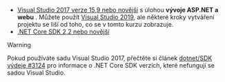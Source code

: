 * [Visual Studio 2017 verze 15,9 nebo novější](https://visualstudio.microsoft.com/downloads/) s úlohou **vývoje ASP.NET a webu** . Můžete použít [Visual Studio 2019](https://visualstudio.microsoft.com/downloads/?utm_medium=microsoft&utm_source=docs.microsoft.com&utm_campaign=inline+link&utm_content=download+vs2019), ale některé kroky vytváření projektu se liší od toho, co se v tomto kurzu zobrazuje.
* [.NET Core SDK 2,2 nebo novější](https://www.microsoft.com/net/download/all)

> [!WARNING]
> Pokud používáte sadu Visual Studio 2017, přečtěte si článek [dotnet/SDK výdeje #3124](https://github.com/dotnet/sdk/issues/3124) pro informace o .NET Core SDK verzích, které nefungují se sadou Visual Studio.
